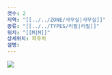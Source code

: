 ```yaml
---
갯수: 2
지역: "[[../../ZONE/사무실|사무실]]"
종류: "[[../../TYPES/리필|리필]]"
위치: "[[M|M]]"
상세위치: 파우치
설명: 
---
```

![](http://192.168.50.22/devices/240608_IMG_0197.jpg)
